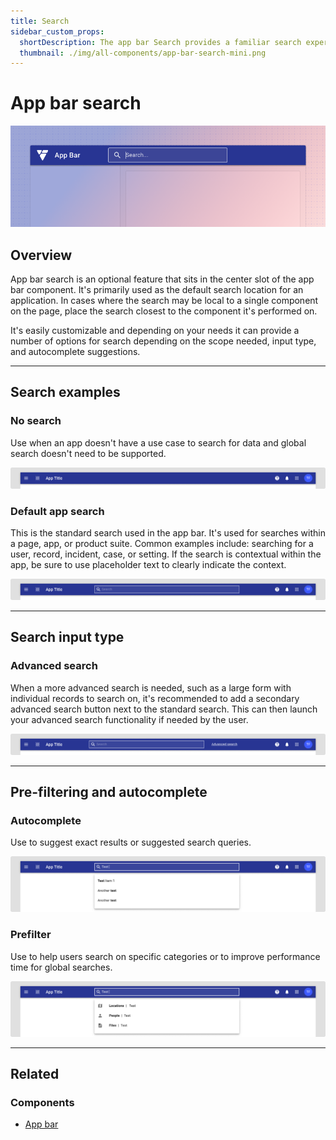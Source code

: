 ```yaml
---
title: Search
sidebar_custom_props:
  shortDescription: The app bar Search provides a familiar search experience for users across programs.
  thumbnail: ./img/all-components/app-bar-search-mini.png
---
```


# App bar search

<ComponentVisual storybookUrl="https://forge.tylerdev.io/main/?path=/docs/components-app-bar-search--docs">

![](./images/app-bar-search-header.png)

</ComponentVisual>

## Overview

App bar search is an optional feature that sits in the center slot of the app bar component. It's primarily used as the default search location for an application. In cases where the search may be local to a single component on the page, place the search closest to the component it's performed on.

It's easily customizable and depending on your needs it can provide a number of options for search depending on the scope needed, input type, and autocomplete suggestions.

---

## Search examples

### No search
Use when an app doesn't have a use case to search for data and global search doesn't need to be supported.

<ImageBlock>

![Image of the app bar with no search.](./images/app-bar-no-search.png)

</ImageBlock>    


### Default app search
This is the standard search used in the app bar. It's used for searches within a page, app, or product suite. Common examples include: searching for a user, record, incident, case, or setting. If the search is contextual within the app, be sure to use placeholder text to clearly indicate the context.

<ImageBlock>

![Image of the app bar with an internal search option.](./images/app-bar-search.png)

</ImageBlock>


---

## Search input type

### Advanced search
When a more advanced search is needed, such as a large form with individual records to search on, it's recommended to add a secondary advanced search button next to the standard search. This can then launch your advanced search functionality if needed by the user.

<ImageBlock>

![Image of the app bar with multiple search fields.](./images/app-bar-search-adv.png)

</ImageBlock>

---

## Pre-filtering and autocomplete

### Autocomplete
Use to suggest exact results or suggested search queries.

<ImageBlock>

![Image of the app bar with autocomplete search suggestions.](./images/app-bar-search-auto.png)

</ImageBlock>

### Prefilter
Use to help users search on specific categories or to improve performance time for global searches.

<ImageBlock>

![Image of the app bar with prefiltered search suggestions.](./images/app-bar-search-filter.png)

</ImageBlock>

--- 

## Related 

### Components

- [App bar](/components/app-bar/app-bar)
